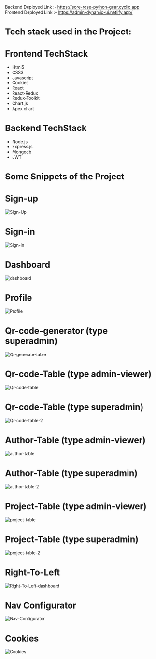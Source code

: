 

Backend Deployed Link :- https://sore-rose-python-gear.cyclic.app
Frontend Deployed Link :- https://admin-dynamic-ui.netlify.app/


# Tech stack used in the Project:

# Frontend TechStack
* Html5
* CSS3
* Javascript
* Cookies
* React
* React-Redux
* Redux-Toolkit
* Chart.js
* Apex chart

# Backend TechStack
* Node.js
* Express.js
* Mongodb
* JWT
  
# Some Snippets of the Project

# Sign-up

![Sign-Up](https://github.com/ranjankumar9/Admin-Dynamic-ui/assets/107936455/2aaa4a4f-79d3-4f53-bd5c-1b0206d9dadd)

# Sign-in

![Sign-in](https://github.com/ranjankumar9/Admin-Dynamic-ui/assets/107936455/a598af23-26b4-4833-9e22-dbe2b4edde71)

# Dashboard

![dashboard](https://github.com/ranjankumar9/Admin-Dynamic-ui/assets/107936455/627c5442-3e62-46f0-b0d0-76e681db4eff)

# Profile 

![Profile](https://github.com/ranjankumar9/Admin-Dynamic-ui/assets/107936455/22600aee-ad81-467c-84ee-e5a5b23a6705)


# Qr-code-generator (type superadmin)

![Qr-generate-table](https://github.com/ranjankumar9/Admin-Dynamic-ui/assets/107936455/67e10d10-0832-4821-a52f-de6fbd0034cb)


# Qr-code-Table (type admin-viewer)

![Qr-code-table](https://github.com/ranjankumar9/Admin-Dynamic-ui/assets/107936455/94cf8dac-ad98-4872-87ce-0856fdca8ca5)

# Qr-code-Table (type superadmin)

![Qr-code-table-2](https://github.com/ranjankumar9/Admin-Dynamic-ui/assets/107936455/614e5b0e-dff1-4ed9-b81b-da814d3bad31)

# Author-Table (type admin-viewer)

![author-table](https://github.com/ranjankumar9/Admin-Dynamic-ui/assets/107936455/874e7db1-8195-4b55-82d1-10ae84d4cc1f)

# Author-Table (type superadmin)

![author-table-2](https://github.com/ranjankumar9/Admin-Dynamic-ui/assets/107936455/bb3cf7c9-2eac-44b6-bd66-8214cef627bd)

# Project-Table (type admin-viewer)

![project-table](https://github.com/ranjankumar9/Admin-Dynamic-ui/assets/107936455/4e1eacf9-5d70-48d3-bbd6-5abd4e867c00)

# Project-Table (type superadmin)

![project-table-2](https://github.com/ranjankumar9/Admin-Dynamic-ui/assets/107936455/4fcdc4e6-0cc5-4865-8c72-286c0f979137)

# Right-To-Left 

![Right-To-Left-dashboard](https://github.com/ranjankumar9/Admin-Dynamic-ui/assets/107936455/57b421ca-b159-4b57-b50a-abfea27c8bbd)

# Nav Configurator

![Nav-Configurator](https://github.com/ranjankumar9/Admin-Dynamic-ui/assets/107936455/d4ad1aaf-bdaa-46c2-95f8-f38ce462c574)

# Cookies 

![Cookies](https://github.com/ranjankumar9/Admin-Dynamic-ui/assets/107936455/480df299-4778-4244-a84b-6042e098031e)










